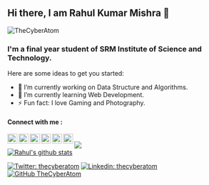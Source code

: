 ## Hi there, I am Rahul Kumar Mishra 👋
<p align="left"> <img src="https://komarev.com/ghpvc/?username=TheCyberAtom&label=Views&color=blue&style=plastic" alt="TheCyberAtom" /> </p>


### I'm a final year student of SRM Institute of Science and Technology.

Here are some ideas to get you started:

- 🔭 I’m currently working on Data Structure and Algorithms.
- 🌱 I’m currently learning Web Development.
- ⚡ Fun fact: I love Gaming and Photography.

#### Connect with me :
<a href="https://twitter.com/thecyberatom">
  <img align="left" alt="Rahul's Twitter" width="22px" src="https://cdn.jsdelivr.net/npm/simple-icons@v3/icons/twitter.svg" />
</a>
<a href="https://linkedin.com/in/thecyberatom">
  <img align="left" alt="Rahul's Linkdein" width="22px" src="https://cdn.jsdelivr.net/npm/simple-icons@v3/icons/linkedin.svg" />
</a>
<a href="https://github.com/TheCyberAtom">
  <img align="left" alt="Rahul's Github" width="22px" src="https://cdn.jsdelivr.net/npm/simple-icons@v3/icons/github.svg" />
</a>
<a href="https://t.me/thecyberatom">
  <img align="left" alt="Rahul's Telegram" width="22px" src="https://cdn.jsdelivr.net/npm/simple-icons@v3/icons/telegram.svg" />
</a>
<a href="https://instagram.com/thecyberatom/">
  <img align="left" alt="Rahul's Instagram" width="22px" src="https://cdn.jsdelivr.net/npm/simple-icons@v3/icons/instagram.svg" />
</a>
<a href="https://www.facebook.com/thecyberatom/">
  <img align="left" alt="Rahul's Facebook" width="22px" src="https://cdn.jsdelivr.net/npm/simple-icons@v3/icons/facebook.svg" />
</a>

</br>

<a href="https://github.com/TheCyberAtom">
  <img align="center" src="https://github-readme-stats.vercel.app/api/top-langs/?username=TheCyberAtom&theme=light&hide_langs_below=1" />
</a>
</br>
<a href="https://github.com/TheCyberAtom">
 <img align="center" src="https://github-readme-stats.vercel.app/api?username=TheCyberAtom&show_icons=true&theme=dark&line_height=27" alt="Rahul's github stats"/>
</a>
</br>

[![Twitter: thecyberatom](https://img.shields.io/twitter/follow/thecyberatom?style=social)](https://twitter.com/thecyberatom)
[![Linkedin: thecyberatom](https://img.shields.io/badge/-thecyberatom-blue?style=flat-square&logo=Linkedin&logoColor=white&link=https://www.linkedin.com/in/thecyberatom/)](https://www.linkedin.com/in/imthepk/)
[![GitHub TheCyberAtom](https://img.shields.io/github/followers/TheCyberAtom?label=follow&style=social)](https://github.com/TheCyberAtom)
